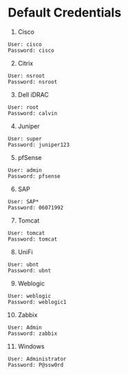 # Default Credentials

1. Cisco
```
User: cisco
Password: cisco
```
2. Citrix
```
User: nsroot
Password: nsroot
```
3. Dell iDRAC
```
User: root
Password: calvin
```
4. Juniper
```
User: super
Password: juniper123
```
5. pfSense
```
User: admin
Password: pfsense
```
6. SAP
```
User: SAP*
Password: 06071992
```
7. Tomcat
```
User: tomcat
Password: tomcat
```
8. UniFi
```
User: ubnt
Password: ubnt
```
9. Weblogic
```
User: weblogic
Password: weblogic1
```
10. Zabbix
```
User: Admin
Password: zabbix
```
11. Windows
```
User: Administrator
Password: P@ssw0rd
```
